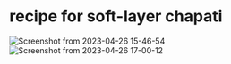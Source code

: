 # recipe for soft-layer chapati
![Screenshot from 2023-04-26 15-46-54](https://user-images.githubusercontent.com/129600311/234579290-c504ef2d-95cd-422d-9a75-11ee68165f05.png)
![Screenshot from 2023-04-26 17-00-12](https://user-images.githubusercontent.com/129600311/234599783-44f6fe8f-f448-47b3-9a3d-e003f5cafe12.png)
